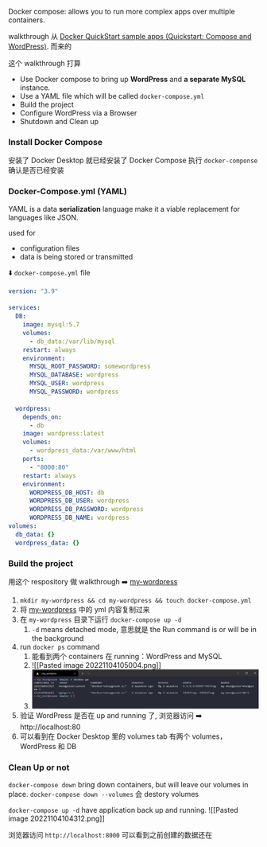 
Docker compose: allows you to run more complex apps over multiple containers.

walkthrough 从 [Docker QuickStart sample apps (Quickstart: Compose and WordPress)](https://docs.docker.com/samples/wordpress/). 而来的

这个 walkthrough 打算
-   Use Docker compose to bring up **WordPress** and **a separate MySQL** instance.
-   Use a YAML file which will be called `docker-compose.yml`
-   Build the project
-   Configure WordPress via a Browser
-   Shutdown and Clean up

### Install Docker Compose

安装了 Docker Desktop 就已经安装了 Docker Compose
执行 `docker-componse` 确认是否已经安装

### Docker-Compose.yml (YAML)

YAML is a data **serialization** language
make it a viable replacement for languages like JSON.

used for
- configuration files
- data is being stored or transmitted

⬇️ `docker-compose.yml` file
```yml
version: "3.9"

services:
  DB:
    image: mysql:5.7
    volumes:
      - db_data:/var/lib/mysql
    restart: always
    environment:
      MYSQL_ROOT_PASSWORD: somewordpress
      MYSQL_DATABASE: wordpress
      MYSQL_USER: wordpress
      MYSQL_PASSWORD: wordpress

  wordpress:
    depends_on:
      - db
    image: wordpress:latest
    volumes:
      - wordpress_data:/var/www/html
    ports:
      - "8000:80"
    restart: always
    environment:
      WORDPRESS_DB_HOST: db
      WORDPRESS_DB_USER: wordpress
      WORDPRESS_DB_PASSWORD: wordpress
      WORDPRESS_DB_NAME: wordpress
volumes:
  db_data: {}
  wordpress_data: {}
```

### Build the project

用这个 respository 做 walkthrough ➡️ [my-wordpress](https://github.com/docker/awesome-compose/tree/master/official-documentation-samples/wordpress) 

1. `mkdir my-wordpress && cd my-wordpress && touch docker-compose.yml` 
2. 将 [my-wordpress](https://github.com/docker/awesome-compose/tree/master/official-documentation-samples/wordpress) 中的 yml 内容复制过来
3. 在 `my-wordpress` 目录下运行 `docker-compose up -d` 
	1. `-d` means detached mode, 意思就是 the Run command is or will be in the background
4. run `docker ps` command
	1. 能看到两个 containers 在 running：WordPress and MySQL
	2. ![[Pasted image 20221104105004.png]]
	3. [![](https://github.com/MichaelCade/90DaysOfDevOps/raw/main/Days/Images/Day46_Containers3.png)](https://github.com/MichaelCade/90DaysOfDevOps/blob/main/Days/Images/Day46_Containers3.png) 
5. 验证 WordPress 是否在 up and running 了, 浏览器访问 ➡️  http://localhost:80
7. 可以看到在 Docker Desktop 里的 volumes tab 有两个 volumes，WordPress 和 DB

### Clean Up or not 

`docker-compose down` bring down containers, but will leave our volumes in place.
	`docker-compose down --volumes` 会 destory volumes

`docker-compose up -d` have application back up and running.
![[Pasted image 20221104104312.png]]

浏览器访问 `http://localhost:8000` 可以看到之前创建的数据还在




